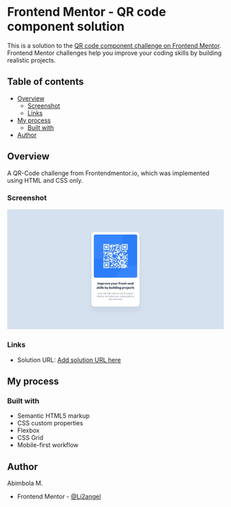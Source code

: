# Frontend Mentor - QR code component solution

This is a solution to the [QR code component challenge on Frontend Mentor](https://www.frontendmentor.io/challenges/qr-code-component-iux_sIO_H). Frontend Mentor challenges help you improve your coding skills by building realistic projects. 

## Table of contents

- [Overview](#overview)
  - [Screenshot](#screenshot)
  - [Links](#links)
- [My process](#my-process)
  - [Built with](#built-with)
- [Author](#author)

## Overview
A QR-Code challenge from Frontendmentor.io, which was implemented using HTML and CSS only.  
### Screenshot

![](./design/desktop-design.jpg)

### Links

- Solution URL: [Add solution URL here](https://github.com/Li2angel/Frontend-web-challenge/tree/main/qr_code_component_main)

## My process

### Built with

- Semantic HTML5 markup
- CSS custom properties
- Flexbox
- CSS Grid
- Mobile-first workflow

## Author
Abimbola M.
- Frontend Mentor - [@Li2angel](https://www.frontendmentor.io/profile/Li2angel)